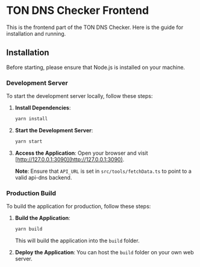 # TON DNS Checker Frontend

This is the frontend part of the TON DNS Checker. Here is the guide for installation and running.

## Installation

Before starting, please ensure that Node.js is installed on your machine.

### Development Server

To start the development server locally, follow these steps:

1. **Install Dependencies**:
   ```bash
   yarn install
   ```

2. **Start the Development Server**:
   ```bash
   yarn start
   ```

3. **Access the Application**:
   Open your browser and visit [http://127.0.0.1:3090](http://127.0.0.1:3090).

   **Note**: Ensure that `API_URL` is set in `src/tools/fetchData.ts` to point to a valid api-dns backend.

### Production Build

To build the application for production, follow these steps:

1. **Build the Application**:
   ```bash
   yarn build
   ```

   This will build the application into the `build` folder.

2. **Deploy the Application**:
   You can host the `build` folder on your own web server.